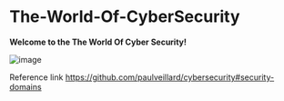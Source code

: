 # The-World-Of-CyberSecurity


**Welcome to the The World Of Cyber Security!**

![image](https://user-images.githubusercontent.com/41551654/209855024-f65798ee-5695-4278-a0d5-8a10bada9db3.png)

Reference link https://github.com/paulveillard/cybersecurity#security-domains
